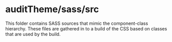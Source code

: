 # auditTheme/sass/src

This folder contains SASS sources that mimic the component-class hierarchy. These files
are gathered in to a build of the CSS based on classes that are used by the build.
